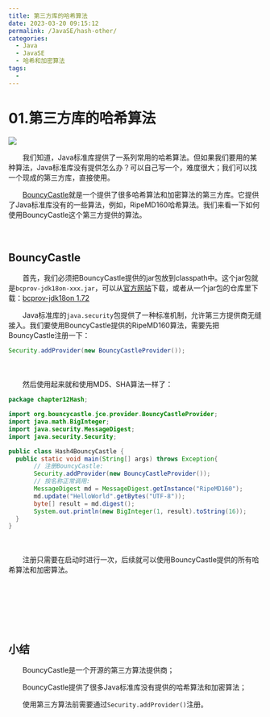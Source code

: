 ```yaml
---
title: 第三方库的哈希算法
date: 2023-03-20 09:15:12
permalink: /JavaSE/hash-other/
categories:
  - Java
  - JavaSE
  - 哈希和加密算法
tags:
  - 
---
```



# 01.第三方库的哈希算法 

![](https://image.peterjxl.com/blog/203.jpg)

　　我们知道，Java标准库提供了一系列常用的哈希算法。但如果我们要用的某种算法，Java标准库没有提供怎么办？可以自己写一个，难度很大；我们可以找一个现成的第三方库，直接使用。

　　[BouncyCastle](https://www.bouncycastle.org/)就是一个提供了很多哈希算法和加密算法的第三方库。它提供了Java标准库没有的一些算法，例如，RipeMD160哈希算法。我们来看一下如何使用BouncyCastle这个第三方提供的算法。
<!-- more -->
　　‍

## BouncyCastle

　　首先，我们必须把BouncyCastle提供的jar包放到classpath中。这个jar包就是`bcprov-jdk18on-xxx.jar`，可以从[官方网站](https://www.bouncycastle.org/latest_releases.html)下载，或者从一个jar包的仓库里下载：[bcprov-jdk18on 1.72](https://mvnrepository.com/artifact/org.bouncycastle/bcprov-jdk18on/1.72)

　　Java标准库的`java.security`包提供了一种标准机制，允许第三方提供商无缝接入。我们要使用BouncyCastle提供的RipeMD160算法，需要先把BouncyCastle注册一下：

```java
Security.addProvider(new BouncyCastleProvider());
```

　　‍

　　然后使用起来就和使用MD5、SHA算法一样了：

```java
package chapter12Hash;

import org.bouncycastle.jce.provider.BouncyCastleProvider;
import java.math.BigInteger;
import java.security.MessageDigest;
import java.security.Security;

public class Hash4BouncyCastle {
  public static void main(String[] args) throws Exception{
       // 注册BouncyCastle:
       Security.addProvider(new BouncyCastleProvider());
       // 按名称正常调用:
       MessageDigest md = MessageDigest.getInstance("RipeMD160");
       md.update("HelloWorld".getBytes("UTF-8"));
       byte[] result = md.digest();
       System.out.println(new BigInteger(1, result).toString(16));
  }
}
```

　　‍

　　注册只需要在启动时进行一次，后续就可以使用BouncyCastle提供的所有哈希算法和加密算法。

　　‍

　　‍

　　‍

## 小结

　　BouncyCastle是一个开源的第三方算法提供商；

　　BouncyCastle提供了很多Java标准库没有提供的哈希算法和加密算法；

　　使用第三方算法前需要通过`Security.addProvider()`注册。

　　‍
